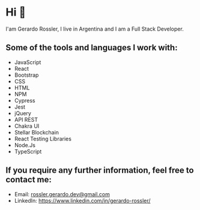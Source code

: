 # Hi 👋

I'am Gerardo Rossler, I live in Argentina and I am a Full Stack Developer. 

## Some of the tools and languages I work with:

- JavaScript
- React
- Bootstrap
- CSS
- HTML
- NPM
- Cypress
- Jest
- jQuery
- API REST
- Chakra UI
- Stellar Blockchain
- React Testing Libraries
- Node.Js
- TypeScript

## If you require any further information, feel free to contact me:

- Email: rossler.gerardo.dev@gmail.com
- LinkedIn: https://www.linkedin.com/in/gerardo-rossler/
